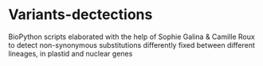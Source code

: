 # Variants-dectections
BioPython scripts elaborated with the help of Sophie Galina &amp; Camille Roux to detect non-synonymous substitutions differently fixed between different lineages, in plastid and nuclear genes
